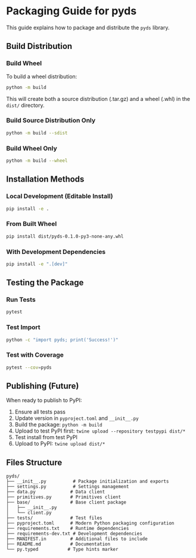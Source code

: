 # Packaging Guide for pyds

This guide explains how to package and distribute the `pyds` library.

## Build Distribution

### Build Wheel
To build a wheel distribution:

```bash
python -m build
```

This will create both a source distribution (.tar.gz) and a wheel (.whl) in the `dist/` directory.

### Build Source Distribution Only
```bash
python -m build --sdist
```

### Build Wheel Only
```bash
python -m build --wheel
```

## Installation Methods

### Local Development (Editable Install)
```bash
pip install -e .
```

### From Built Wheel
```bash
pip install dist/pyds-0.1.0-py3-none-any.whl
```

### With Development Dependencies
```bash
pip install -e ".[dev]"
```

## Testing the Package

### Run Tests
```bash
pytest
```

### Test Import
```bash
python -c "import pyds; print('Success!')"
```

### Test with Coverage
```bash
pytest --cov=pyds
```

## Publishing (Future)

When ready to publish to PyPI:

1. Ensure all tests pass
2. Update version in `pyproject.toml` and `__init__.py`
3. Build the package: `python -m build`
4. Upload to test PyPI first: `twine upload --repository testpypi dist/*`
5. Test install from test PyPI
6. Upload to PyPI: `twine upload dist/*`

## Files Structure

```
pyds/
├── __init__.py          # Package initialization and exports
├── settings.py          # Settings management
├── data.py             # Data client
├── primitives.py       # Primitives client
├── base/               # Base client package
│   ├── __init__.py
│   └── client.py
├── tests/              # Test files
├── pyproject.toml      # Modern Python packaging configuration
├── requirements.txt    # Runtime dependencies
├── requirements-dev.txt # Development dependencies
├── MANIFEST.in         # Additional files to include
├── README.md           # Documentation
└── py.typed           # Type hints marker
```
